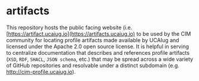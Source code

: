# artifacts

This repository hosts the public facing website (i.e. [https://artifact.ucaiug.io](https://artifacts.ucaiug.io) to be used by the CIM community for locating profile artifacts made available by UCAIug and licensed under the Apache 2.0 open source license. It is helpful in serving to centralize documentation that describes and references profile artifacts (`XSD`, `RDF`, `SHACL`, `JSON schema`, etc.) that may be spread across a wide variety of GitHub repositories and resolvable under a distinct subdomain (e.g. http://cim-profile.ucaiug.io).
